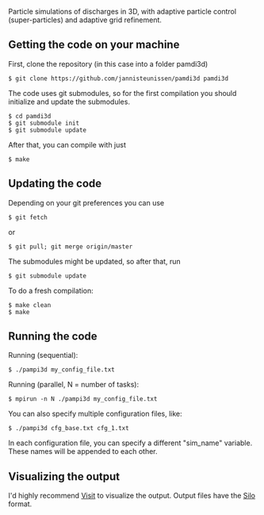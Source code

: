 Particle simulations of discharges in 3D, with adaptive particle control
(super-particles) and adaptive grid refinement.

## Getting the code on your machine

First, clone the repository (in this case into a folder pamdi3d)
```
$ git clone https://github.com/jannisteunissen/pamdi3d pamdi3d
```

The code uses git submodules, so for the first compilation you should initialize
and update the submodules.

```
$ cd pamdi3d
$ git submodule init
$ git submodule update
```

After that, you can compile with just

```
$ make
```

## Updating the code

Depending on your git preferences you can use

```
$ git fetch
```

or

```
$ git pull; git merge origin/master
```

The submodules might be updated, so after that, run

```
$ git submodule update
```

To do a fresh compilation:

```
$ make clean
$ make
```

## Running the code

Running (sequential):

```
$ ./pampi3d my_config_file.txt
```

Running (parallel, N = number of tasks):

```
$ mpirun -n N ./pampi3d my_config_file.txt
```

You can also specify multiple configuration files, like:

```
$ ./pampi3d cfg_base.txt cfg_1.txt
```

In each configuration file, you can specify a different "sim_name" variable.
These names will be appended to each other.

## Visualizing the output

I'd highly recommend
[Visit](https://wci.llnl.gov/simulation/computer-codes/visit/downloads) to
visualize the output. Output files have the
[Silo](https://wci.llnl.gov/simulation/computer-codes/silo) format.
